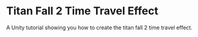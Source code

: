 # Titan Fall 2 Time Travel Effect
 A Unity tutorial showing you how to create the titan fall 2 time travel effect.
